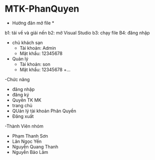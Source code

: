 # MTK-PhanQuyen


* Hướng đãn mở file *

b1: tải về và giải nến
b2: mở Visual Studio
b3: chạy file 
B4: đăng nhập 
+ chủ khách sạn
  + Tài khoản: Admin 
  + Mật khẩu: 12345678
+ Quản lý
  + Tài khoản: son
  + Mật khẩu: 12345678
+...

-Chức năng 
+ đăng nhập 
+ đăng ký
+ Quyên TK MK
+ trang chủ 
+ QUản lý tài khoản Phân Quyền
+ Đăng xuất

-Thành Viên nhóm
+ Phạm Thanh Sơn
+ Lân Ngọc Yến
+ Nguyễn Quang Thanh
+ Nguyễn Bảo Lâm

